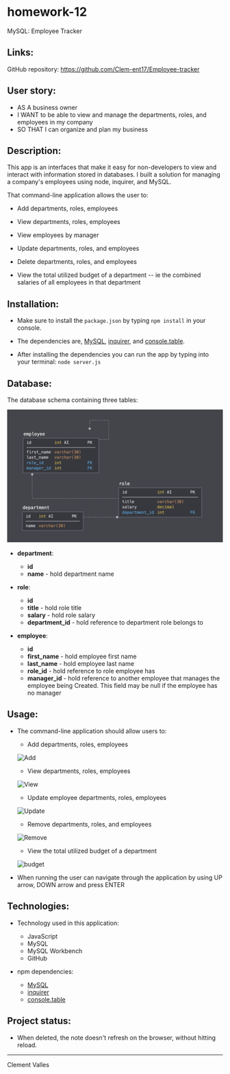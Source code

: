 # homework-12

MySQL: Employee Tracker


## Links:

GitHub repository: 
https://github.com/Clem-ent17/Employee-tracker


## User story:

* AS A business owner
* I WANT to be able to view and manage the departments, roles, and employees in my company
* SO THAT I can organize and plan my business


## Description:

This app is an interfaces that make it easy for non-developers to view and interact with information stored in databases. I built a solution for managing a company's employees using node, inquirer, and MySQL.

That command-line application allows the user to:

  * Add departments, roles, employees

  * View departments, roles, employees

  * View employees by manager

  * Update departments, roles, and employees

  * Delete departments, roles, and employees

  * View the total utilized budget of a department -- ie the combined salaries of all employees in that department


## Installation:

* Make sure to install the `package.json` by typing `npm install` in your console.

* The dependencies are, [MySQL](https://www.npmjs.com/package/mysql), [inquirer](https://www.npmjs.com/package/inquirer), and [console.table](https://www.npmjs.com/package/console.table).

* After installing the dependencies you can run the app by typing into your terminal: `node server.js`


## Database:

The database schema containing three tables:

![Database Schema](Assets/schema.png)

* **department**:

  * **id**
  * **name** - hold department name

* **role**:

  * **id**
  * **title** -  hold role title
  * **salary** -  hold role salary
  * **department_id** -  hold reference to department role belongs to

* **employee**:

  * **id** 
  * **first_name** - hold employee first name
  * **last_name** - hold employee last name
  * **role_id** - hold reference to role employee has
  * **manager_id** - hold reference to another employee that manages the employee being Created. This field may be null if the employee has no manager
  

## Usage:

* The command-line application should allow users to:

  * Add departments, roles, employees

  ![Add](Assets/employee-tracker-add-gif.gif)

  * View departments, roles, employees

  ![View](Assets/employee-tracker-view-gif.gif)

  * Update employee departments, roles, employees

  ![Update](Assets/employee-tracker-update-gif.gif)

  * Remove departments, roles, and employees

  ![Remove](Assets/employee-tracker-remove-gif.gif)

  * View the total utilized budget of a department 

  ![budget](Assets/employee-tracker-budget-gif.gif)


* When running the user can navigate through the application by using UP arrow, DOWN arrow and press ENTER


## Technologies:

* Technology used in this application: 
    - JavaScript
    - MySQL
    - MySQL Workbench
    - GitHub

* npm dependencies: 
    - [MySQL](https://www.npmjs.com/package/mysql)
    - [inquirer](https://www.npmjs.com/package/inquirer)
    - [console.table](https://www.npmjs.com/package/console.table)


## Project status:

* When deleted, the note doesn't refresh on the browser, without hitting reload.

- - -

Clement Valles
